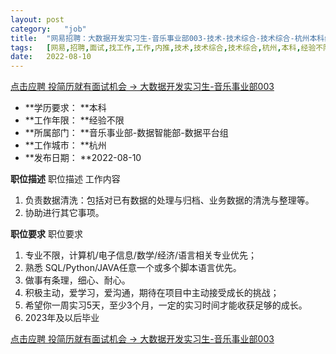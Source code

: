 ```yaml
---
layout:	post
category:	"job"
title:	"网易招聘：大数据开发实习生-音乐事业部003-技术-技术综合-技术综合-杭州本科经验不限"
tags:	[网易,招聘,面试,找工作,工作,内推,技术,技术综合,技术综合,杭州,本科,经验不限]
date:	2022-08-10
---
```


[点击应聘 投简历就有面试机会 -> 大数据开发实习生-音乐事业部003](http://mobile.bole.netease.com/bole/boleDetail?id=29876&employeeId=346f03c3cda5f04c&key=all)



- **学历要求： **本科
- **工作年限： **经验不限
- **所属部门： **音乐事业部-数据智能部-数据平台组
- **工作城市： **杭州
- **发布日期： **2022-08-10



**职位描述**
职位描述
工作内容	
1. 负责数据清洗：包括对已有数据的处理与归档、业务数据的清洗与整理等。
2. 协助进行其它事项。



**职位要求**
职位要求
1. 专业不限，计算机/电子信息/数学/经济/语言相关专业优先；
2. 熟悉 SQL/Python/JAVA任意一个或多个脚本语言优先。
3. 做事有条理，细心、耐心。
4. 积极主动，爱学习，爱沟通，期待在项目中主动接受成长的挑战；
5. 希望你一周实习5天，至少3个月，一定的实习时间才能收获足够的成长。
6. 2023年及以后毕业



[点击应聘 投简历就有面试机会 -> 大数据开发实习生-音乐事业部003](http://mobile.bole.netease.com/bole/boleDetail?id=29876&employeeId=346f03c3cda5f04c&key=all)